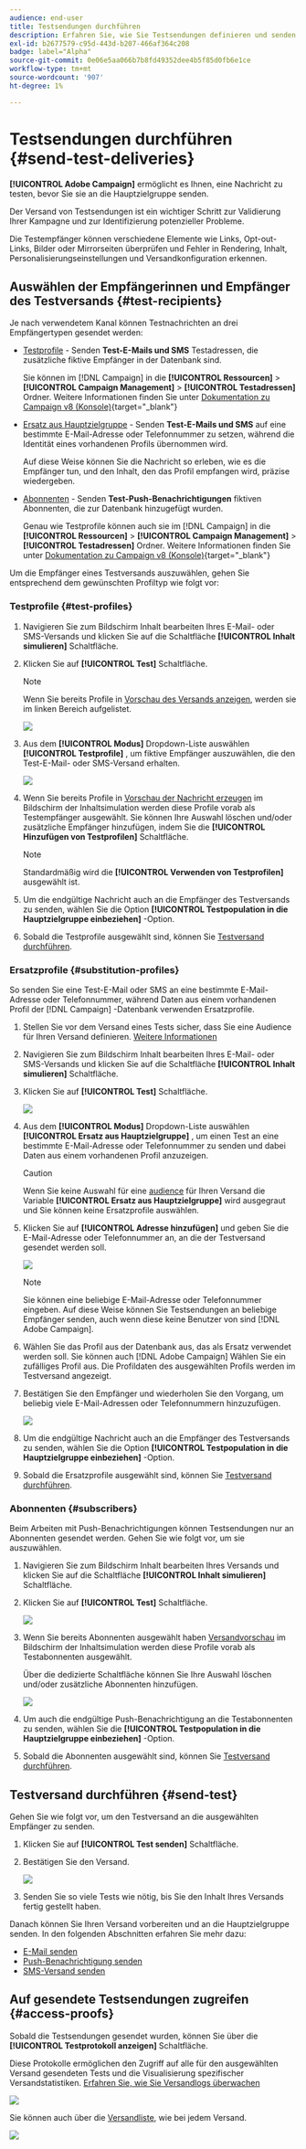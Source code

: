 ```yaml
---
audience: end-user
title: Testsendungen durchführen
description: Erfahren Sie, wie Sie Testsendungen definieren und senden
exl-id: b2677579-c95d-443d-b207-466af364c208
badge: label="Alpha"
source-git-commit: 0e06e5aa066b7b8fd49352dee4b5f85d0fb6e1ce
workflow-type: tm+mt
source-wordcount: '907'
ht-degree: 1%

---
```


# Testsendungen durchführen {#send-test-deliveries}

**[!UICONTROL Adobe Campaign]** ermöglicht es Ihnen, eine Nachricht zu testen, bevor Sie sie an die Hauptzielgruppe senden.

Der Versand von Testsendungen ist ein wichtiger Schritt zur Validierung Ihrer Kampagne und zur Identifizierung potenzieller Probleme.

Die Testempfänger können verschiedene Elemente wie Links, Opt-out-Links, Bilder oder Mirrorseiten überprüfen und Fehler in Rendering, Inhalt, Personalisierungseinstellungen und Versandkonfiguration erkennen.

## Auswählen der Empfängerinnen und Empfänger des Testversands {#test-recipients}

Je nach verwendetem Kanal können Testnachrichten an drei Empfängertypen gesendet werden:

* [Testprofile](#test-profiles) - Senden **Test-E-Mails und SMS** Testadressen, die zusätzliche fiktive Empfänger in der Datenbank sind.

  Sie können im [!DNL Campaign] in die **[!UICONTROL Ressourcen]** > **[!UICONTROL Campaign Management]** > **[!UICONTROL Testadressen]** Ordner. Weitere Informationen finden Sie unter [Dokumentation zu Campaign v8 (Konsole)](https://experienceleague.adobe.com/docs/campaign/campaign-v8/audience/add-profiles/test-profiles.html){target="_blank"}

* [Ersatz aus Hauptzielgruppe](#substitution-profiles) - Senden **Test-E-Mails und SMS** auf eine bestimmte E-Mail-Adresse oder Telefonnummer zu setzen, während die Identität eines vorhandenen Profils übernommen wird.

  Auf diese Weise können Sie die Nachricht so erleben, wie es die Empfänger tun, und den Inhalt, den das Profil empfangen wird, präzise wiedergeben.

* [Abonnenten](#subscribers) - Senden **Test-Push-Benachrichtigungen** fiktiven Abonnenten, die zur Datenbank hinzugefügt wurden.

  Genau wie Testprofile können auch sie im [!DNL Campaign] in die **[!UICONTROL Ressourcen]** > **[!UICONTROL Campaign Management]** > **[!UICONTROL Testadressen]** Ordner. Weitere Informationen finden Sie unter [Dokumentation zu Campaign v8 (Konsole)](https://experienceleague.adobe.com/docs/campaign/campaign-v8/audience/add-profiles/test-profiles.html){target="_blank"}

Um die Empfänger eines Testversands auszuwählen, gehen Sie entsprechend dem gewünschten Profiltyp wie folgt vor:

### Testprofile {#test-profiles}

1. Navigieren Sie zum Bildschirm Inhalt bearbeiten Ihres E-Mail- oder SMS-Versands und klicken Sie auf die Schaltfläche **[!UICONTROL Inhalt simulieren]** Schaltfläche.

1. Klicken Sie auf **[!UICONTROL Test]** Schaltfläche.

   >[!NOTE]
   >
   >Wenn Sie bereits Profile in [Vorschau des Versands anzeigen](preview-content.md), werden sie im linken Bereich aufgelistet.

   ![](assets/simulate-test-button-email.png)

1. Aus dem **[!UICONTROL Modus]** Dropdown-Liste auswählen **[!UICONTROL Testprofile]** , um fiktive Empfänger auszuwählen, die den Test-E-Mail- oder SMS-Versand erhalten.

   ![](assets/simulate-profile-mode.png)

1. Wenn Sie bereits Profile in [Vorschau der Nachricht erzeugen](preview-content.md) im Bildschirm der Inhaltsimulation werden diese Profile vorab als Testempfänger ausgewählt. Sie können Ihre Auswahl löschen und/oder zusätzliche Empfänger hinzufügen, indem Sie die **[!UICONTROL Hinzufügen von Testprofilen]** Schaltfläche.

   >[!NOTE]
   >
   >Standardmäßig wird die **[!UICONTROL Verwenden von Testprofilen]** ausgewählt ist.

1. Um die endgültige Nachricht auch an die Empfänger des Testversands zu senden, wählen Sie die Option **[!UICONTROL Testpopulation in die Hauptzielgruppe einbeziehen]** -Option.

1. Sobald die Testprofile ausgewählt sind, können Sie [Testversand durchführen](#send-test).

### Ersatzprofile {#substitution-profiles}

So senden Sie eine Test-E-Mail oder SMS an eine bestimmte E-Mail-Adresse oder Telefonnummer, während Daten aus einem vorhandenen Profil der [!DNL Campaign] -Datenbank verwenden Ersatzprofile.

1. Stellen Sie vor dem Versand eines Tests sicher, dass Sie eine Audience für Ihren Versand definieren. [Weitere Informationen](../audience/about-audiences.md)

1. Navigieren Sie zum Bildschirm Inhalt bearbeiten Ihres E-Mail- oder SMS-Versands und klicken Sie auf die Schaltfläche **[!UICONTROL Inhalt simulieren]** Schaltfläche.

1. Klicken Sie auf **[!UICONTROL Test]** Schaltfläche.

   ![](assets/simulate-test-button-email.png)

1. Aus dem **[!UICONTROL Modus]** Dropdown-Liste auswählen **[!UICONTROL Ersatz aus Hauptzielgruppe]** , um einen Test an eine bestimmte E-Mail-Adresse oder Telefonnummer zu senden und dabei Daten aus einem vorhandenen Profil anzuzeigen.

   >[!CAUTION]
   >
   >Wenn Sie keine Auswahl für eine [audience](../audience/about-audiences.md) für Ihren Versand die Variable **[!UICONTROL Ersatz aus Hauptzielgruppe]** wird ausgegraut und Sie können keine Ersatzprofile auswählen.

1. Klicken Sie auf **[!UICONTROL Adresse hinzufügen]** und geben Sie die E-Mail-Adresse oder Telefonnummer an, an die der Testversand gesendet werden soll.

   ![](assets/simulate-add-substitution-address.png)

   >[!NOTE]
   >
   >Sie können eine beliebige E-Mail-Adresse oder Telefonnummer eingeben. Auf diese Weise können Sie Testsendungen an beliebige Empfänger senden, auch wenn diese keine Benutzer von sind [!DNL Adobe Campaign].

1. Wählen Sie das Profil aus der Datenbank aus, das als Ersatz verwendet werden soll. Sie können auch [!DNL Adobe Campaign] Wählen Sie ein zufälliges Profil aus. Die Profildaten des ausgewählten Profils werden im Testversand angezeigt.

1. Bestätigen Sie den Empfänger und wiederholen Sie den Vorgang, um beliebig viele E-Mail-Adressen oder Telefonnummern hinzuzufügen.

   ![](assets/simulate-profile-substitute.png)

1. Um die endgültige Nachricht auch an die Empfänger des Testversands zu senden, wählen Sie die Option **[!UICONTROL Testpopulation in die Hauptzielgruppe einbeziehen]** -Option.

1. Sobald die Ersatzprofile ausgewählt sind, können Sie [Testversand durchführen](#send-test).

### Abonnenten {#subscribers}

Beim Arbeiten mit Push-Benachrichtigungen können Testsendungen nur an Abonnenten gesendet werden. Gehen Sie wie folgt vor, um sie auszuwählen.

1. Navigieren Sie zum Bildschirm Inhalt bearbeiten Ihres Versands und klicken Sie auf die Schaltfläche **[!UICONTROL Inhalt simulieren]** Schaltfläche.

1. Klicken Sie auf **[!UICONTROL Test]** Schaltfläche.

   ![](assets/simulate-test-button-push.png)

1. Wenn Sie bereits Abonnenten ausgewählt haben [Versandvorschau](preview-content.md) im Bildschirm der Inhaltsimulation werden diese Profile vorab als Testabonnenten ausgewählt.

   Über die dedizierte Schaltfläche können Sie Ihre Auswahl löschen und/oder zusätzliche Abonnenten hinzufügen.

   ![](assets/simulate-test-subscribers.png)

1. Um auch die endgültige Push-Benachrichtigung an die Testabonnenten zu senden, wählen Sie die **[!UICONTROL Testpopulation in die Hauptzielgruppe einbeziehen]** -Option.

1. Sobald die Abonnenten ausgewählt sind, können Sie [Testversand durchführen](#send-test).

## Testversand durchführen {#send-test}

Gehen Sie wie folgt vor, um den Testversand an die ausgewählten Empfänger zu senden.

1. Klicken Sie auf **[!UICONTROL Test senden]** Schaltfläche.

1. Bestätigen Sie den Versand.

   ![](assets/simulate-send-test.png)

1. Senden Sie so viele Tests wie nötig, bis Sie den Inhalt Ihres Versands fertig gestellt haben.

Danach können Sie Ihren Versand vorbereiten und an die Hauptzielgruppe senden. In den folgenden Abschnitten erfahren Sie mehr dazu:

* [E-Mail senden](../monitor/prepare-send.md)
* [Push-Benachrichtigung senden](../push/send-push.md#send-push)
* [SMS-Versand senden](../sms/send-sms.md#send-sms)

## Auf gesendete Testsendungen zugreifen {#access-proofs}

Sobald die Testsendungen gesendet wurden, können Sie über die **[!UICONTROL Testprotokoll anzeigen]** Schaltfläche.

Diese Protokolle ermöglichen den Zugriff auf alle für den ausgewählten Versand gesendeten Tests und die Visualisierung spezifischer Versandstatistiken. [Erfahren Sie, wie Sie Versandlogs überwachen](../monitor/delivery-logs.md)

![](assets/simulate-test-log.png)

Sie können auch über die [Versandliste](../msg/gs-messages.md), wie bei jedem Versand.

![](assets/simulate-deliveries-list.png)

